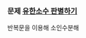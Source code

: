 ### 문제 [유한소수 판별하기](https://school.programmers.co.kr/learn/courses/30/lessons/120878)

반복문을 이용해 소인수분해
